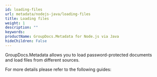 ```yaml
---
id: loading-files
url: metadata/nodejs-java/loading-files
title: Loading files
weight: 1
description: ""
keywords: 
productName: GroupDocs.Metadata for Node.js via Java
hideChildren: False
---
```

GroupDocs.Metadata allows you to load password-protected documents and load files from different sources.

For more details please refer to the following guides:
